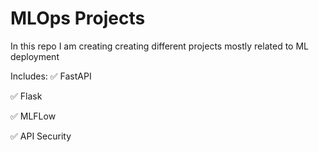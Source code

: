 # MLOps Projects

In this repo I am creating creating different projects mostly related to ML deployment

Includes:
✅ FastAPI

✅ Flask

✅ MLFLow

✅ API Security
